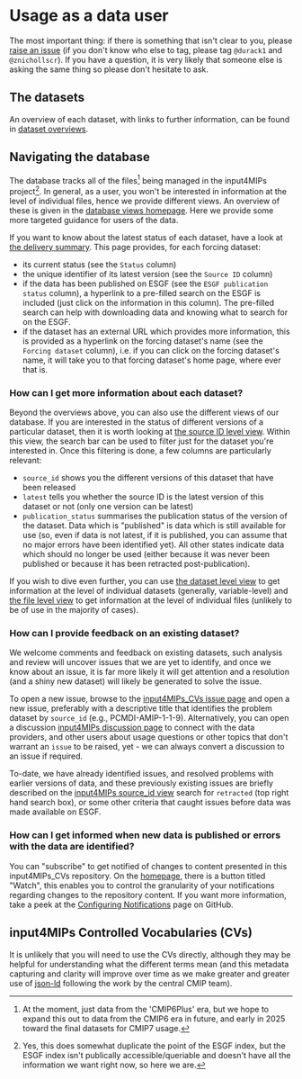 # Usage as a data user

The most important thing:
if there is something that isn't clear to you,
please [raise an issue](https://github.com/PCMDI/input4MIPs_CVs/issues/new)
(if you don't know who else to tag, please tag `@durack1` and `@znichollscr`).
If you have a question, it is very likely that someone else is asking the same thing
so please don't hesitate to ask.

## The datasets

An overview of each dataset, with links to further information,
can be found in [dataset overviews](../dataset-overviews/index.md).

## Navigating the database

The database tracks all of the files[^1] being managed in the input4MIPs project[^2].
In general, as a user, you won't be interested in information at the level of individual files,
hence we provide different views.
An overview of these is given in the
[database views homepage](../database-views/index.md).
Here we provide some more targeted guidance for users of the data.

[^1]: At the moment, just data from the 'CMIP6Plus' era, but we hope to expand this out to data from the CMIP6 era in future, and early in 2025 toward the final datasets for CMIP7 usage.
[^2]: Yes, this does somewhat duplicate the point of the ESGF index, but the ESGF index isn't publically accessible/queriable and doesn't have all the information we want right now, so here we are.

If you want to know about the latest status of each dataset,
have a look at [the delivery summary](../database-views/input4MIPs_delivery-summary_CMIP6Plus.html).
This page provides, for each forcing dataset:

- its current status (see the `Status` column)
- the unique identifier of its latest version (see the `Source ID` column)
- if the data has been published on ESGF (see the `ESGF publication status` column), 
  a hyperlink to a pre-filled search on the ESGF is included 
  (just click on the information in this column).
  The pre-filled search can help with downloading data and knowing what to search for on the ESGF.
- if the dataset has an external URL which provides more information,
  this is provided as a hyperlink on the forcing dataset's name
  (see the `Forcing dataset` column),
  i.e. if you can click on the forcing dataset's name,
  it will take you to that forcing dataset's home page, where ever that is.

### How can I get more information about each dataset?

Beyond the overviews above, you can also use the different views of our database.
If you are interested in the status of different versions of a particular dataset,
then it is worth looking at [the source ID level view](../database-views/input4MIPs_source-id_CMIP6Plus.html).
Within this view, the search bar can be used to filter just for the dataset you're interested in.
Once this filtering is done, a few columns are particularly relevant:

- `source_id` shows you the different versions of this dataset that have been released
- `latest` tells you whether the source ID is the latest version of this dataset or not
  (only one version can be latest)
- `publication_status` summarises the publication status of the version of the dataset.
  Data which is "published" is data which is still available for use
  (so, even if data is not latest, if it is published, 
  you can assume that no major errors have been identified yet).
  All other states indicate data which should no longer be used
  (either because it was never been published or because it has been retracted post-publication).

If you wish to dive even further, you can use
[the dataset level view](../database-views/input4MIPs_datasets_CMIP6Plus.html)
to get information at the level of individual datasets (generally, variable-level)
and [the file level view](../database-views/input4MIPs_files_CMIP6Plus.html)
to get information at the level of individual files (unlikely to be of use in the majority of cases).

### How can I provide feedback on an existing dataset?

We welcome comments and feedback on existing datasets, such analysis and review will uncover issues
that we are yet to identify, and once we know about an issue, it is far more likely it will get
attention and a resolution (and a shiny new dataset) will likely be generated to solve the issue.

To open a new issue, browse to the [input4MIPs_CVs issue page](https://github.com/PCMDI/input4MIPs_CVs/issues)
and open a new issue, preferably with a descriptive title that identifies the problem dataset by `source_id`
(e.g., PCMDI-AMIP-1-1-9). Alternatively, you can open a discussion [input4MIPs discussion page](https://github.com/PCMDI/input4MIPs_CVs/discussions)
to connect with the data providers, and other users about usage questions or other topics that don't warrant
an `issue` to be raised, yet - we can always convert a discussion to an issue if required.

To-date, we have already identified issues, and resolved problems with earlier versions of data,
and these previously existing issues are briefly described on the [input4MIPs source_id view](https://input4mips-controlled-vocabularies-cvs.readthedocs.io/en/latest/database-views/input4MIPs_source-id_CMIP6Plus.html)
search for `retracted` (top right hand search box), or some other criteria that caught issues
before data was made available on ESGF.

### How can I get informed when new data is published or errors with the data are identified?

You can "subscribe" to get notified of changes to content presented in this input4MIPs_CVs repository.
On the [homepage](https://github.com/PCMDI/input4MIPs_CVs/), there is a button titled "Watch", this
enables you to control the granularity of your notifications regarding changes to the repository
content. If you want more information, take a peek at the [Configuring Notifications](https://docs.github.com/en/account-and-profile/managing-subscriptions-and-notifications-on-github/setting-up-notifications/configuring-notifications)
page on GitHub.

## input4MIPs Controlled Vocabularies (CVs)

It is unlikely that you will need to use the CVs directly,
although they may be helpful for understanding what the different terms mean
(and this metadata capturing and clarity will improve over time 
as we make greater and greater use of 
[json-ld](https://json-ld.org/) following the work by the central CMIP team).
